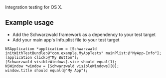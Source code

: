 Integration testing for OS X.

## Example usage

 - Add the Schwarzwald framework as a dependency to your test target
 - Add your main app's Info.plist file to your test target

```objc
NSApplication *application = [Schwarzwald initWithTestBundle:@"com.example.MyAppTests" mainPlist:@"MyApp-Info"];
[application click:@"My Button"];
[Schwarzwald visibleWindows].size should equal(1);
NSWindow *window = [Schwarzwald visibleWindows][0];
window.title should equal(@"My App");
```
